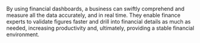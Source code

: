 By using financial dashboards, a business can swiftly comprehend and measure all the data accurately, and in real time. They enable finance experts to validate figures faster and drill into financial details as much as needed, increasing productivity and, ultimately, providing a stable financial environment.
